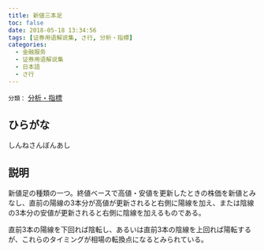 ```yaml
---
title: 新値三本足
toc: false
date: 2018-05-18 13:34:56
tags: [证券用语解说集, さ行, 分析・指標]
categories:
  - 金融服务
  - 证券用语解说集
  - 日本語
  - さ行
---
```


`分類：` [分析・指標](/tags/分析・指標/)

## ひらがな

しんねさんぼんあし

## 説明

新値足の種類の一つ。終値ベースで高値・安値を更新したときの株価を新値とみなし、直前の陽線の3本分が高値が更新されると右側に陽線を加え、または陰線の3本分の安値が更新されると右側に陰線を加えるものである。

直前3本の陽線を下回れば陰転し、あるいは直前3本の陰線を上回れば陽転するが、これらのタイミングが相場の転換点になるとみられている。
